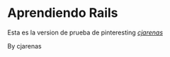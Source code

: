 # Aprendiendo Rails

Esta es la version de prueba de pinteresting [*cjarenas*](http://cjarenas.com)

By cjarenas